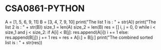 # CSA0861-PYTHON
A = [1, 5, 6, 9, 11]
B = [3, 4, 7, 9, 10]
print("The list 1 is : " + str(A))
print("The list 2 is : " + str(B))
size_1 = len(A)
size_2 = len(B)
res = []
i, j = 0, 0
while i < size_1 and j < size_2:
	if A[i] < B[j]:
		res.append(A[i])
		i += 1
	else:
		res.append(B[j])
		j += 1
res = res + A[i:] + B[j:]
print("The combined sorted list is : " + str(res))
